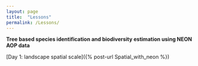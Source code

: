 ```yaml
---
layout: page
title:  "Lessons"
permalink: /Lessons/
---
```


**Tree based species identification and biodiversity estimation using NEON AOP data**

[Day 1: landscape spatial scale]({% post-url Spatial_with_neon %})
